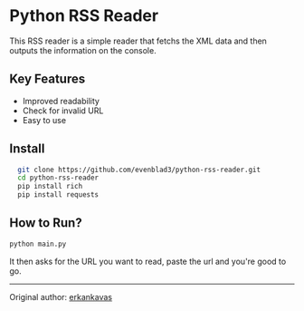 # Python RSS Reader
This RSS reader is a simple reader that fetchs the XML data and then outputs the information on the console.

## Key Features
- Improved readability
- Check for invalid URL
- Easy to use


## Install 
```bash
  git clone https://github.com/evenblad3/python-rss-reader.git
  cd python-rss-reader
  pip install rich
  pip install requests
  ```

## How to Run?
```bash
python main.py
```
It then asks for the URL you want to read, paste the url and you're good to go.

---
Original author: [erkankavas](https://github.com/erkankavas/python-rss-reader)